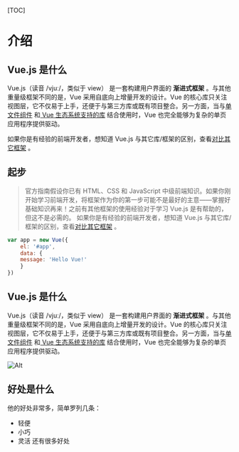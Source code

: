 [TOC]
# 介绍
## Vue.js 是什么
Vue.js（读音 /vjuː/，类似于 view） 是一套构建用户界面的 **渐进式框架** 。与其他重量级框架不同的是，Vue 采用自底向上增量开发的设计。Vue 的核心库只关注视图层，它不仅易于上手，还便于与第三方库或既有项目整合。另一方面，当与[单文件组件]( "") 和[ Vue 生态系统支持的库]( "") 结合使用时，Vue 也完全能够为复杂的单页应用程序提供驱动。

如果你是有经验的前端开发者，想知道 Vue.js 与其它库/框架的区别，查看[对比其它框架]( "") 。


## 起步
> 官方指南假设你已有 HTML、CSS 和 JavaScript 中级前端知识。如果你刚开始学习前端开发，将框架作为你的第一步可能不是最好的主意——掌握好基础知识再来！之前有其他框架的使用经验对于学习 Vue.js 是有帮助的，但这不是必需的。
如果你是有经验的前端开发者，想知道 Vue.js 与其它库/框架的区别，查看[对比其它框架]( "") 。

```javascript
var app = new Vue({
    el: '#app',
    data: {
    message: 'Hello Vue!'
    }
})
```

## Vue.js 是什么
Vue.js（读音 /vjuː/，类似于 view） 是一套构建用户界面的 **渐进式框架** 。与其他重量级框架不同的是，Vue 采用自底向上增量开发的设计。Vue 的核心库只关注视图层，它不仅易于上手，还便于与第三方库或既有项目整合。另一方面，当与[单文件组件]( "") 和[ Vue 生态系统支持的库]( "") 结合使用时，Vue 也完全能够为复杂的单页应用程序提供驱动。

![Alt]()

## 好处是什么
他的好处非常多，简单罗列几条：

*   轻便
*   小巧
*   灵活
还有很多好处



